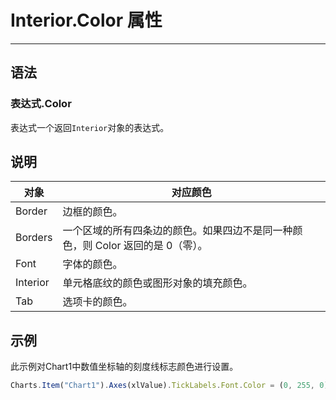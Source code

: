 # Interior.Color 属性
            
---

## 语法

### 表达式.Color

表达式一个返回`Interior`对象的表达式。

## 说明

|对象|对应颜色|
|-|-|
|Border|边框的颜色。|
|Borders|一个区域的所有四条边的颜色。如果四边不是同一种颜色，则 Color 返回的是 0（零）。|
|Font|字体的颜色。|
|Interior|单元格底纹的颜色或图形对象的填充颜色。|
|Tab|选项卡的颜色。|

## 示例

此示例对Chart1中数值坐标轴的刻度线标志颜色进行设置。

```javascript
Charts.Item("Chart1").Axes(xlValue).TickLabels.Font.Color = (0, 255, 0)
```
